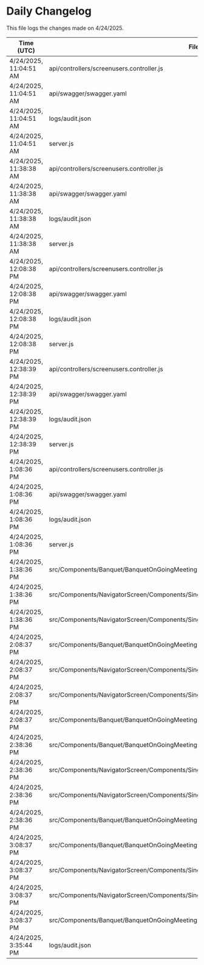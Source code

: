 # Daily Changelog

This file logs the changes made on 4/24/2025.

| Time (UTC)             | Files Modified                    | Changes (Addition/Deletion) |
|------------------------|-----------------------------------|-----------------------------|
| 4/24/2025, 11:04:51 AM | api/controllers/screenusers.controller.js | 9 Additions & 9 Deletions |
| 4/24/2025, 11:04:51 AM | api/swagger/swagger.yaml | 4 Additions & 4 Deletions |
| 4/24/2025, 11:04:51 AM | logs/audit.json | 15 Additions & 15 Deletions |
| 4/24/2025, 11:04:51 AM | server.js | 12 Additions & 12 Deletions |
| 4/24/2025, 11:38:38 AM | api/controllers/screenusers.controller.js | 9 Additions & 9 Deletions|
| 4/24/2025, 11:38:38 AM | api/swagger/swagger.yaml | 4 Additions & 4 Deletions|
| 4/24/2025, 11:38:38 AM | logs/audit.json | 15 Additions & 15 Deletions|
| 4/24/2025, 11:38:38 AM | server.js | 12 Additions & 12 Deletions|
| 4/24/2025, 12:08:38 PM | api/controllers/screenusers.controller.js | 9 Additions & 9 Deletions|
| 4/24/2025, 12:08:38 PM | api/swagger/swagger.yaml | 4 Additions & 4 Deletions|
| 4/24/2025, 12:08:38 PM | logs/audit.json | 15 Additions & 15 Deletions|
| 4/24/2025, 12:08:38 PM | server.js | 12 Additions & 12 Deletions|
| 4/24/2025, 12:38:39 PM | api/controllers/screenusers.controller.js | 9 Additions & 9 Deletions|
| 4/24/2025, 12:38:39 PM | api/swagger/swagger.yaml | 4 Additions & 4 Deletions|
| 4/24/2025, 12:38:39 PM | logs/audit.json | 15 Additions & 15 Deletions|
| 4/24/2025, 12:38:39 PM | server.js | 12 Additions & 12 Deletions|
| 4/24/2025, 1:08:36 PM | api/controllers/screenusers.controller.js | 9 Additions & 9 Deletions|
| 4/24/2025, 1:08:36 PM | api/swagger/swagger.yaml | 4 Additions & 4 Deletions|
| 4/24/2025, 1:08:36 PM | logs/audit.json | 15 Additions & 15 Deletions|
| 4/24/2025, 1:08:36 PM | server.js | 12 Additions & 12 Deletions|
| 4/24/2025, 1:38:36 PM | src/Components/Banquet/BanquetOnGoingMeetingDisplay.js | 4 Additions & 1 Deletions|
| 4/24/2025, 1:38:36 PM | src/Components/NavigatorScreen/Components/SingleMRCard/CardBodyNoImageRed/CardBodyNoImageRed.js | 2 Additions & 2 Deletions|
| 4/24/2025, 1:38:36 PM | src/Components/NavigatorScreen/Components/SingleMRCard/SingleNoImageCardRed.js | 1 Additions & 1 Deletions|
| 4/24/2025, 2:08:37 PM | src/Components/Banquet/BanquetOnGoingMeetingDisplay.js | 56 Additions & 10 Deletions|
| 4/24/2025, 2:08:37 PM | src/Components/NavigatorScreen/Components/SingleMRCard/CardBodyNoImageRed/CardBodyNoImageRed.js | 2 Additions & 2 Deletions|
| 4/24/2025, 2:08:37 PM | src/Components/NavigatorScreen/Components/SingleMRCard/SingleNoImageCardRed.js | 1 Additions & 1 Deletions|
| 4/24/2025, 2:08:37 PM | src/Components/Banquet/BanquetOnGoingMeetingDisplay.css | 0 Additions & 0 Deletions|
| 4/24/2025, 2:38:36 PM | src/Components/Banquet/BanquetOnGoingMeetingDisplay.js | 56 Additions & 10 Deletions|
| 4/24/2025, 2:38:36 PM | src/Components/NavigatorScreen/Components/SingleMRCard/CardBodyNoImageRed/CardBodyNoImageRed.js | 2 Additions & 2 Deletions|
| 4/24/2025, 2:38:36 PM | src/Components/NavigatorScreen/Components/SingleMRCard/SingleNoImageCardRed.js | 1 Additions & 1 Deletions|
| 4/24/2025, 2:38:36 PM | src/Components/Banquet/BanquetOnGoingMeetingDisplay.css | 0 Additions & 0 Deletions|
| 4/24/2025, 3:08:37 PM | src/Components/Banquet/BanquetOnGoingMeetingDisplay.js | 56 Additions & 10 Deletions|
| 4/24/2025, 3:08:37 PM | src/Components/NavigatorScreen/Components/SingleMRCard/CardBodyNoImageRed/CardBodyNoImageRed.js | 2 Additions & 2 Deletions|
| 4/24/2025, 3:08:37 PM | src/Components/NavigatorScreen/Components/SingleMRCard/SingleNoImageCardRed.js | 1 Additions & 1 Deletions|
| 4/24/2025, 3:08:37 PM | src/Components/Banquet/BanquetOnGoingMeetingDisplay.css | 0 Additions & 0 Deletions|
| 4/24/2025, 3:35:44 PM | logs/audit.json | 15 Additions & 15 Deletions|
